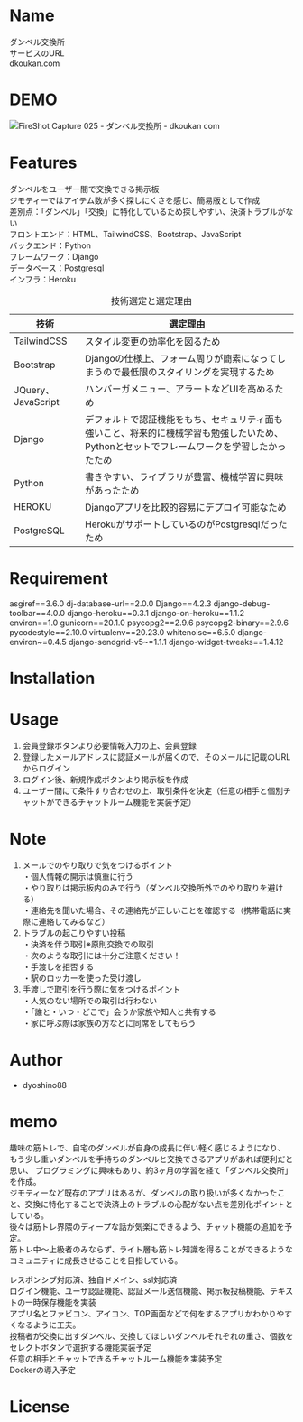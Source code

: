 # Name

ダンベル交換所<br>
サービスのURL<br>
dkoukan.com

# DEMO

![FireShot Capture 025 - ダンベル交換所 - dkoukan com](https://github.com/dyoshino88/bulletinboard/assets/130971236/8ed13045-0fd8-495d-8dd6-f5cd6f5fadc2)



# Features
ダンベルをユーザー間で交換できる掲示板<br>
ジモティーではアイテム数が多く探しにくさを感じ、簡易版として作成<br>
差別点：「ダンベル」「交換」に特化しているため探しやすい、決済トラブルがない<br>
フロントエンド：HTML、TailwindCSS、Bootstrap、JavaScript<br>
バックエンド：Python<br>
フレームワーク：Django<br>
データベース：Postgresql<br>
インフラ：Heroku<br>

<table>
  <caption>技術選定と選定理由</caption>
  <thead>
    <tr>
      <th>技術</th> <th>選定理由</th>
    </tr>
  </thead>
  <tr>
    <td> TailwindCSS </td> <td>スタイル変更の効率化を図るため</td>
  </tr>
  <tr>
    <td> Bootstrap </td> <td>Djangoの仕様上、フォーム周りが簡素になってしまうので最低限のスタイリングを実現するため</td>
  </tr>
  <tr>
    <td> JQuery、JavaScript </td> <td>ハンバーガメニュー、アラートなどUIを高めるため</td>
  </tr>
  <tr>
    <td> Django </td> <td>デフォルトで認証機能をもち、セキュリティ面も強いこと、将来的に機械学習も勉強したいため、Pythonとセットでフレームワークを学習したかったため</td>
  </tr>
  <tr>
    <td> Python </td> <td>書きやすい、ライブラリが豊富、機械学習に興味があったため</td>
  </tr>
  <tr>
    <td> HEROKU </td> <td>Djangoアプリを比較的容易にデプロイ可能なため</td>
  </tr>
  <tr>
    <td> PostgreSQL </td> <td>HerokuがサポートしているのがPostgresqlだったため</td>
  </tr>

</table>

# Requirement

asgiref==3.6.0
dj-database-url==2.0.0
Django==4.2.3
django-debug-toolbar==4.0.0
django-heroku==0.3.1
django-on-heroku==1.1.2
environ==1.0
gunicorn==20.1.0
psycopg2==2.9.6
psycopg2-binary==2.9.6
pycodestyle==2.10.0
virtualenv==20.23.0
whitenoise==6.5.0
django-environ~=0.4.5
django-sendgrid-v5~=1.1.1
django-widget-tweaks==1.4.12

# Installation

# Usage

1. 会員登録ボタンより必要情報入力の上、会員登録<br>
2. 登録したメールアドレスに認証メールが届くので、そのメールに記載のURLからログイン<br>
3. ログイン後、新規作成ボタンより掲示板を作成<br>
4. ユーザー間にて条件すり合わせの上、取引条件を決定（任意の相手と個別チャットができるチャットルーム機能を実装予定）<br>

# Note

1. メールでのやり取りで気をつけるポイント<br>
・個人情報の開示は慎重に行う<br>
・やり取りは掲示板内のみで行う（ダンベル交換所外でのやり取りを避ける）<br>
・連絡先を聞いた場合、その連絡先が正しいことを確認する（携帯電話に実際に連絡してみるなど）<br>
2. トラブルの起こりやすい投稿<br>
・決済を伴う取引※原則交換での取引<br>
・次のような取引には十分ご注意ください！ <br>
・手渡しを拒否する<br>
・駅のロッカーを使った受け渡し<br>
3. 手渡しで取引を行う際に気をつけるポイント<br>
・人気のない場所での取引は行わない<br>
・「誰と・いつ・どこで」会うか家族や知人と共有する<br>
・家に呼ぶ際は家族の方などに同席をしてもらう<br>

# Author

* dyoshino88

# memo
趣味の筋トレで、自宅のダンベルが自身の成長に伴い軽く感じるようになり、<br>もう少し重いダンベルを手持ちのダンベルと交換できるアプリがあれば便利だと思い、
プログラミングに興味もあり、約3ヶ月の学習を経て「ダンベル交換所」を作成。<br>
ジモティーなど既存のアプリはあるが、ダンベルの取り扱いが多くなかったこと、交換に特化することで決済上のトラブルの心配がない点を差別化ポイントとしている。<br>
後々は筋トレ界隈のディープな話が気楽にできるよう、チャット機能の追加を予定。<br>筋トレ中〜上級者のみならず、ライト層も筋トレ知識を得ることができるようなコミュニティに成長させることを目指している。<br>

レスポンシブ対応済、独自ドメイン、ssl対応済<br>
ログイン機能、ユーザ認証機能、認証メール送信機能、掲示板投稿機能、テキストの一時保存機能を実装<br>
アプリ名とファビコン、アイコン、TOP画面などで何をするアプリかわかりやすくなるように工夫。<br>
投稿者が交換に出すダンベル、交換してほしいダンベルそれぞれの重さ、個数をセレクトボタンで選択する機能実装予定<br>
任意の相手とチャットできるチャットルーム機能を実装予定<br>
Dockerの導入予定<br>

# License

